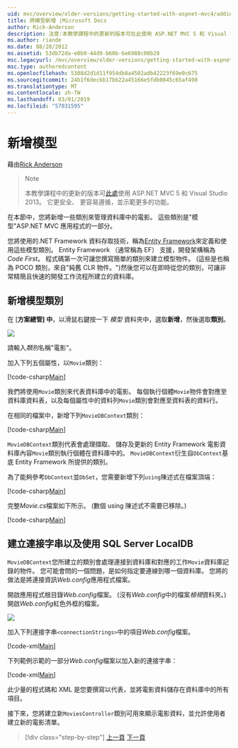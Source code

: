 ```yaml
---
uid: mvc/overview/older-versions/getting-started-with-aspnet-mvc4/adding-a-model
title: 將模型新增 |Microsoft Docs
author: Rick-Anderson
description: 注意:本教學課程中的更新的版本可在此使用 ASP.NET MVC 5 和 Visual Studio 2013。 這是更安全、 更容易遵循，並示範...
ms.author: riande
ms.date: 08/28/2012
ms.assetid: 53db72da-e0b9-44d9-b60b-6e6988c00b28
msc.legacyurl: /mvc/overview/older-versions/getting-started-with-aspnet-mvc4/adding-a-model
msc.type: authoredcontent
ms.openlocfilehash: 5308d2d1d11f954db8a4502adb42223f69e0c675
ms.sourcegitcommit: 24b1f6decbb17bb22a45166e5fdb0845c65af498
ms.translationtype: MT
ms.contentlocale: zh-TW
ms.lasthandoff: 03/01/2019
ms.locfileid: "57031595"
---
```

<a name="adding-a-model"></a>新增模型
====================
藉由[Rick Anderson]((https://twitter.com/RickAndMSFT))

> > [!NOTE]
> > 本教學課程中的更新的版本可[此處](../../getting-started/introduction/getting-started.md)使用 ASP.NET MVC 5 和 Visual Studio 2013。 它更安全、 更容易遵循，並示範更多的功能。


在本節中，您將新增一些類別來管理資料庫中的電影。 這些類別是&quot;模型&quot;ASP.NET MVC 應用程式的一部分。

您將使用的.NET Framework 資料存取技術，稱為[Entity Framework](https://msdn.microsoft.com/library/bb399572(VS.110).aspx)來定義和使用這些模型類別。 Entity Framework （通常稱為 EF） 支援，開發架構稱為*Code First*。 程式碼第一次可讓您撰寫簡單的類別來建立模型物件。 (這些是也稱為 POCO 類別，來自&quot;純舊 CLR 物件。&quot;)然後您可以在即時從您的類別，可讓非常精簡且快速的開發工作流程所建立的資料庫。

## <a name="adding-model-classes"></a>新增模型類別

在 [**方案總管] 中**，以滑鼠右鍵按一下 *模型* 資料夾中，選取**新增**，然後選取**類別**。

![](adding-a-model/_static/image1.png)

請輸入*類別*名稱&quot;電影&quot;。

加入下列五個屬性，以`Movie`類別：

[!code-csharp[Main](adding-a-model/samples/sample1.cs)]

我們將使用`Movie`類別來代表資料庫中的電影。 每個執行個體`Movie`物件會對應至資料庫資料表，以及每個屬性中的資料列`Movie`類別會對應至資料表的資料行。

在相同的檔案中，新增下列`MovieDBContext`類別：

[!code-csharp[Main](adding-a-model/samples/sample2.cs)]

`MovieDBContext`類別代表會處理擷取、 儲存及更新的 Entity Framework 電影資料庫內容`Movie`類別執行個體在資料庫中的。 `MovieDBContext`衍生自`DbContext`基底 Entity Framework 所提供的類別。

為了能夠參考`DbContext`並`DbSet`，您需要新增下列`using`陳述式在檔案頂端：

[!code-csharp[Main](adding-a-model/samples/sample3.cs)]

完整*Movie.cs*檔案如下所示。 (數個 using 陳述式不需要已移除。)

[!code-csharp[Main](adding-a-model/samples/sample4.cs)]

## <a name="creating-a-connection-string-and-working-with-sql-server-localdb"></a>建立連接字串以及使用 SQL Server LocalDB

`MovieDBContext`您所建立的類別會處理連接到資料庫和對應的工作`Movie`資料庫記錄的物件。 您可能會問的一個問題，是如何指定要連線到哪一個資料庫。 您將的做法是將連接資訊*Web.config*應用程式檔案。

開啟應用程式根目錄*Web.config*檔案。 (沒有*Web.config*中的檔案*檢視*資料夾。)開啟*Web.config*紅色外框的檔案。

![](adding-a-model/_static/image2.png)

加入下列連接字串`<connectionStrings>`中的項目*Web.config*檔案。

[!code-xml[Main](adding-a-model/samples/sample5.xml)]

下列範例示範的一部分*Web.config*檔案以加入新的連接字串：

[!code-xml[Main](adding-a-model/samples/sample6.xml?highlight=6-9)]

此少量的程式碼和 XML 是您要撰寫以代表，並將電影資料儲存在資料庫中的所有項目。

接下來，您將建立新`MoviesController`類別可用來顯示電影資料，並允許使用者建立新的電影清單。

> [!div class="step-by-step"]
> [上一頁](adding-a-view.md)
> [下一頁](accessing-your-models-data-from-a-controller.md)
